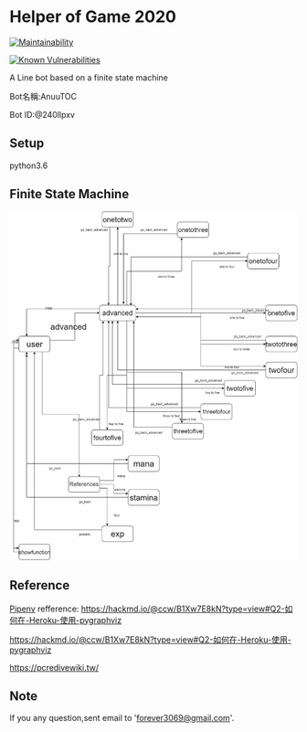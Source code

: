 # Helper of Game 2020

[![Maintainability](https://api.codeclimate.com/v1/badges/dc7fa47fcd809b99d087/maintainability)](https://codeclimate.com/github/NCKU-CCS/TOC-Project-2020/maintainability)

[![Known Vulnerabilities](https://snyk.io/test/github/NCKU-CCS/TOC-Project-2020/badge.svg)](https://snyk.io/test/github/NCKU-CCS/TOC-Project-2020)

A Line bot based on a finite state machine

Bot名稱:AnuuTOC

Bot ID:@240llpxv
## Setup
  python3.6

## Finite State Machine
![image of fsm](https://github.com/anuuanuu/TOC/blob/master/fsm.png)



## Reference
[Pipenv](https://medium.com/@chihsuan/pipenv-更簡單-更快速的-python-套件管理工具-135a47e504f4) 
refference: https://hackmd.io/@ccw/B1Xw7E8kN?type=view#Q2-如何在-Heroku-使用-pygraphviz

https://hackmd.io/@ccw/B1Xw7E8kN?type=view#Q2-如何在-Heroku-使用-pygraphviz

https://pcredivewiki.tw/

## Note
If you any question,sent email to 'forever3069@gmail.com'.
